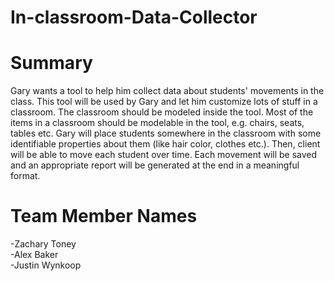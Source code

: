 # In-classroom-Data-Collector
# Summary
Gary wants a tool to help him collect data about students' movements in the class. This tool will be used by Gary and let him customize lots of stuff in a classroom. The classroom should be modeled inside the tool. Most of the items in a classroom should be modelable in the tool, e.g. chairs, seats, tables etc. Gary will place students somewhere in the classroom with some identifiable properties about them (like hair color, clothes etc.). Then, client will be able to move each student over time. Each movement will be saved and an appropriate report will be generated at the end in a meaningful format.
# Team Member Names
  -Zachary Toney<br>
  -Alex Baker<br>
  -Justin Wynkoop<br>
